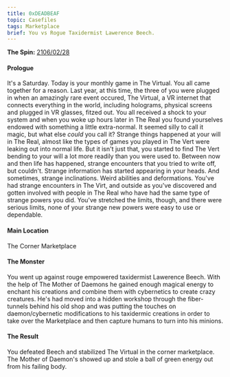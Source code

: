 ```yaml
---
title: 0xDEADBEAF
topic: Casefiles
tags: Marketplace
brief: You vs Rogue Taxidermist Lawerence Beech. 
---
```


__The Spin:__ [2106/02/28](http://thespin.glitch.me/archive/2108-02-28)

#### Prologue

It's a Saturday. Today is your monthly game in The Virtual. You all came together for a reason. Last year, at this time, the three of you were plugged in when an amazingly rare event occured, The Virtual, a VR internet that connects everything in the world, including holograms, physical screens and plugged in VR glasses, fitzed out. You all received a shock to your system and when you woke up hours later in The Real you found yourselves endowed with something a little extra-normal. It seemed silly to call it magic, but what else *could* you call it? Strange things happened at your will in The Real, almost like the types of games you played in The Vert were leaking out into normal life. But it isn't just that, you started to find The Vert bending to your will a lot more readily than you were used to. Between now and then life has happened, strange encounters that you tried to write off, but couldn't. Strange information has started appearing in your heads. And sometimes, strange inclinations. Weird abilities and deformations. You've had strange encounters in The Virt, and outside as you've discovered and gotten involved with people in The Real who have had the same type of strange powers you did. You've stretched the limits, though, and there were serious limits, none of your strange new powers were easy to use or dependable. 

#### Main Location

The Corner Marketplace

#### The Monster

You went up against rouge empowered taxidermist Lawerence Beech. With the help of The Mother of Daemons he gained enough magical energy to enchant his creations and combine them with cybernetics to create crazy creatures. He's had moved into a hidden workshop through the fiber-tunnels behind his old shop and was putting the touches on daemon/cybernetic modifications to his taxidermic creations in order to take over the Marketplace and then capture humans to turn into his minions. 

#### The Result

You defeated Beech and stabilized The Virtual in the corner marketplace. The Mother of Daemon's showed up and stole a ball of green energy out from his failing body. 